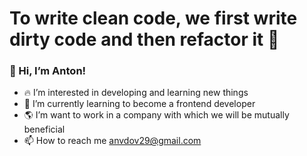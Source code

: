 # To write clean code, we first write dirty code and then refactor it 🖖

### 👋 Hi, I’m Anton!

- 🔥 I’m interested in developing and learning new things
- 🎯 I’m currently learning to become a frontend developer
- 🌎 I’m want to work in a company with which we will be mutually beneficial
- 📫 How to reach me anvdov29@gmail.com
